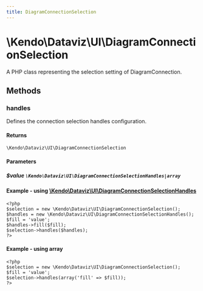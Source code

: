 ```yaml
---
title: DiagramConnectionSelection
---
```


# \Kendo\Dataviz\UI\DiagramConnectionSelection

A PHP class representing the selection setting of DiagramConnection.


## Methods

### handles

Defines the connection selection handles configuration.

#### Returns
`\Kendo\Dataviz\UI\DiagramConnectionSelection`

#### Parameters

##### $value `\Kendo\Dataviz\UI\DiagramConnectionSelectionHandles|array`


#### Example - using [\Kendo\Dataviz\UI\DiagramConnectionSelectionHandles](/api/wrappers/php/Kendo/Dataviz/UI/DiagramConnectionSelectionHandles)
    <?php
    $selection = new \Kendo\Dataviz\UI\DiagramConnectionSelection();
    $handles = new \Kendo\Dataviz\UI\DiagramConnectionSelectionHandles();
    $fill = 'value';
    $handles->fill($fill);
    $selection->handles($handles);
    ?>

#### Example - using array

    <?php
    $selection = new \Kendo\Dataviz\UI\DiagramConnectionSelection();
    $fill = 'value';
    $selection->handles(array('fill' => $fill));
    ?>

